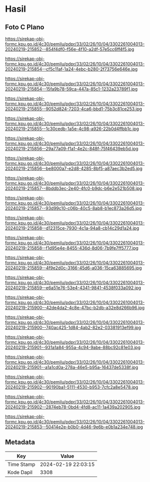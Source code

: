 # Hasil

## Foto C Plano

https://sirekap-obj-formc.kpu.go.id/4c30/pemilu/pdpr/33/02/26/10/04/3302261004013-20240219-215852--854f4df0-f56e-4f10-a2df-57e5cc6ff4f5.jpg

https://sirekap-obj-formc.kpu.go.id/4c30/pemilu/pdpr/33/02/26/10/04/3302261004013-20240219-215854--cf5c11af-1a24-4ebc-b280-2f73756e646e.jpg

https://sirekap-obj-formc.kpu.go.id/4c30/pemilu/pdpr/33/02/26/10/04/3302261004013-20240219-215854--15fa9b78-59ca-447a-85c1-1232a23789f1.jpg

https://sirekap-obj-formc.kpu.go.id/4c30/pemilu/pdpr/33/02/26/10/04/3302261004013-20240219-215855--9052d824-7203-4ca6-bbd1-75b3c81ce253.jpg

https://sirekap-obj-formc.kpu.go.id/4c30/pemilu/pdpr/33/02/26/10/04/3302261004013-20240219-215855--1c30cedb-1a5e-4c98-a926-22b0d4ffbb1c.jpg

https://sirekap-obj-formc.kpu.go.id/4c30/pemilu/pdpr/33/02/26/10/04/3302261004013-20240219-215856--29a77a09-f1a1-4e2c-848f-75f46439eb5d.jpg

https://sirekap-obj-formc.kpu.go.id/4c30/pemilu/pdpr/33/02/26/10/04/3302261004013-20240219-215856--be8000a7-e2d8-4285-8bf5-a87aec3b2ed5.jpg

https://sirekap-obj-formc.kpu.go.id/4c30/pemilu/pdpr/33/02/26/10/04/3302261004013-20240219-215857--8bddb3ec-2e40-4fc0-b9dc-b6e2e521b508.jpg

https://sirekap-obj-formc.kpu.go.id/4c30/pemilu/pdpr/33/02/26/10/04/3302261004013-20240219-215857--93d99c10-c06b-40c5-8ab8-b1ec873a26d5.jpg

https://sirekap-obj-formc.kpu.go.id/4c30/pemilu/pdpr/33/02/26/10/04/3302261004013-20240219-215858--d12315ce-7930-4c1a-94a8-cb14c29d1a24.jpg

https://sirekap-obj-formc.kpu.go.id/4c30/pemilu/pdpr/33/02/26/10/04/3302261004013-20240219-215858--f1d95e4e-8455-436d-8d06-7b9fe7ff5777.jpg

https://sirekap-obj-formc.kpu.go.id/4c30/pemilu/pdpr/33/02/26/10/04/3302261004013-20240219-215859--4f9e2d0c-3166-45d6-a036-15ca63885695.jpg

https://sirekap-obj-formc.kpu.go.id/4c30/pemilu/pdpr/33/02/26/10/04/3302261004013-20240219-215859--e6a51e76-53e4-4341-9841-4538f033a092.jpg

https://sirekap-obj-formc.kpu.go.id/4c30/pemilu/pdpr/33/02/26/10/04/3302261004013-20240219-215900--42de4da2-4c8e-47bc-b2db-a32e8d266b96.jpg

https://sirekap-obj-formc.kpu.go.id/4c30/pemilu/pdpr/33/02/26/10/04/3302261004013-20240219-215900--740ac425-1d84-4ab2-82e2-03381913ef99.jpg

https://sirekap-obj-formc.kpu.go.id/4c30/pemilu/pdpr/33/02/26/10/04/3302261004013-20240219-215901--931a1a84-955a-4c94-9abe-88bc92c81e03.jpg

https://sirekap-obj-formc.kpu.go.id/4c30/pemilu/pdpr/33/02/26/10/04/3302261004013-20240219-215901--a1a1cd0a-278a-46e5-b95a-16437de5338f.jpg

https://sirekap-obj-formc.kpu.go.id/4c30/pemilu/pdpr/33/02/26/10/04/3302261004013-20240219-215902--90190ba1-5111-4530-b953-7cfc2a8e5478.jpg

https://sirekap-obj-formc.kpu.go.id/4c30/pemilu/pdpr/33/02/26/10/04/3302261004013-20240219-215902--2874eb78-0bd4-4fd8-ac11-1a439a202905.jpg

https://sirekap-obj-formc.kpu.go.id/4c30/pemilu/pdpr/33/02/26/10/04/3302261004013-20240219-215853--50414e2e-b0b0-4d46-9e6b-e0b1a234e748.jpg


## Metadata

| Key        | Value               |
| ---------- | ------------------- |
| Time Stamp | 2024-02-19 22:03:15 |
| Kode Dapil | 3308                |



